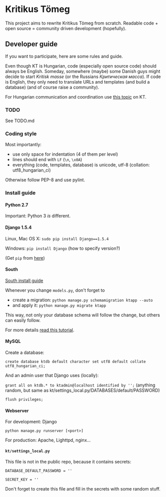 # Kritikus Tömeg

This project aims to rewrite Kritikus Tömeg from scratch. Readable code + open source = community driven development (hopefully).

## Developer guide

If you want to participate, here are some rules and guide.

Even though KT is Hungarian, code (especially open source code) should always be English. Someday, somewhere (maybe) some Danish guys might decide to start *Kritisk masse* (or the Russians *Критическая масса*). If code is English, they only need to translate URLs and templates (and build a database) (and of course raise a community).

For Hungarian communication and coordination use [this topic](...................) on KT.

### TODO

See TODO.md

### Coding style

Most importantly:

- use only space for indentation (4 of them per level)
- lines should end with `LF` (`\n`, `\x0A`)
- everything (code, templates, database) is unicode, utf-8 (collation: utf8_hungarian_ci)

Otherwise follow PEP-8 and use pylint.

### Install guide

#### Python 2.7

Important: Python 3 *is* different.

#### Django 1.5.4

Linux, Mac OS X: `sudo pip install Django==1.5.4`

Windows: `pip install Django` (how to specify version?)

(Get `pip` from [here](http://www.pip-installer.org/en/latest/))

#### South

[South install guide](http://south.readthedocs.org/en/latest/installation.html)

Whenever you change `models.py`, don't forget to

- create a migration: `python manage.py schemamigration ktapp --auto`
- and apply it: `python manage.py migrate ktapp`

This way, not only your database schema will follow the change, but others can easily follow.

For more details [read this tutorial](http://south.readthedocs.org/en/latest/tutorial/part1.html).

#### MySQL

Create a database:

`create database ktdb default character set utf8 default collate utf8_hungarian_ci;`

And an admin user that Django uses (locally):

`grant all on ktdb.* to ktadmin@localhost identified by '';` (anything random, but same as kt/settings_local.py/DATABASES/default/PASSWORD)

`flush privileges;`

#### Webserver

For development: Django

`python manage.py runserver [<port>]`

For production: Apache, Lighttpd, nginx...

#### `kt/settings_local.py`

This file is not in the public repo, because it contains secrets:

`DATABASE_DEFAULT_PASSWORD = ''`

`SECRET_KEY = ''`

Don't forget to create this file and fill in the secrets with some random stuff.
